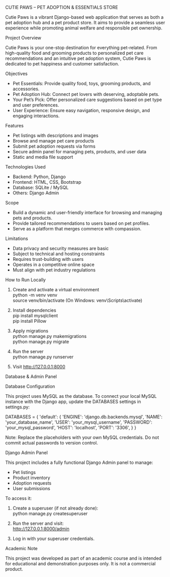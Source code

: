 CUTIE PAWS – PET ADOPTION & ESSENTIALS STORE

Cutie Paws is a vibrant Django-based web application that serves as both a pet adoption hub and a pet product store. It aims to provide a seamless user experience while promoting animal welfare and responsible pet ownership.

Project Overview

Cutie Paws is your one-stop destination for everything pet-related. From high-quality food and grooming products to personalized pet care recommendations and an intuitive pet adoption system, Cutie Paws is dedicated to pet happiness and customer satisfaction.

Objectives

- Pet Essentials: Provide quality food, toys, grooming products, and accessories.
- Pet Adoption Hub: Connect pet lovers with deserving, adoptable pets.
- Your Pet’s Pick: Offer personalized care suggestions based on pet type and user preferences.
- User Experience: Ensure easy navigation, responsive design, and engaging interactions.

Features

- Pet listings with descriptions and images
- Browse and manage pet care products
- Submit pet adoption requests via forms
- Secure admin panel for managing pets, products, and user data
- Static and media file support

Technologies Used

- Backend: Python, Django
- Frontend: HTML, CSS, Bootstrap
- Database: SQLite / MySQL
- Others: Django Admin

Scope

- Build a dynamic and user-friendly interface for browsing and managing pets and products.
- Provide tailored recommendations to users based on pet profiles.
- Serve as a platform that merges commerce with compassion.

Limitations

- Data privacy and security measures are basic
- Subject to technical and hosting constraints
- Requires trust-building with users
- Operates in a competitive online space
- Must align with pet industry regulations

How to Run Locally

1. Create and activate a virtual environment  
   python -m venv venv  
   source venv/bin/activate   (On Windows: venv\Scripts\activate)

2. Install dependencies  
   pip install mysqlclient  
   pip install Pillow

3. Apply migrations  
   python manage.py makemigrations  
   python manage.py migrate

4. Run the server  
   python manage.py runserver

5. Visit http://127.0.0.1:8000

Database & Admin Panel

Database Configuration

This project uses MySQL as the database. To connect your local MySQL instance with the Django app, update the DATABASES settings in settings.py:

DATABASES = {
    'default': {
        'ENGINE': 'django.db.backends.mysql',
        'NAME': 'your_database_name',
        'USER': 'your_mysql_username',
        'PASSWORD': 'your_mysql_password',
        'HOST': 'localhost',
        'PORT': '3306',
    }
}

Note: Replace the placeholders with your own MySQL credentials. Do not commit actual passwords to version control.

Django Admin Panel

This project includes a fully functional Django Admin panel to manage:

- Pet listings
- Product inventory
- Adoption requests
- User submissions

To access it:

1. Create a superuser (if not already done):  
   python manage.py createsuperuser

2. Run the server and visit:  
   http://127.0.0.1:8000/admin

3. Log in with your superuser credentials.

Academic Note

This project was developed as part of an academic course and is intended for educational and demonstration purposes only. It is not a commercial product.
